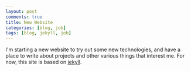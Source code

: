 ```yaml
---
layout: post
comments: true
title: New Website
categories: [blog, job]
tags: [blog, jekyll, job]
---
```

I'm starting a new website to try out some new technologies, and have a place to write about projects and other various things that interest me. For now, this site is based on [jekyll](http://http://jekyllrb.com/).
